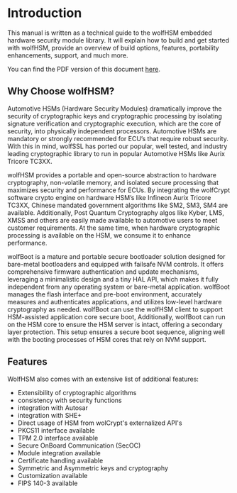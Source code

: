 # Introduction

This manual is written as a technical guide to the wolfHSM embedded hardware security module library. It
will explain how to build and get started with wolfHSM, provide an overview of build
options, features, portability enhancements, support, and much more.

You can find the PDF version of this document [here](https://www.wolfssl.com/documentation/manuals/wolfHSM/wolfHSM-Manual.pdf).

## Why Choose wolfHSM?

Automotive HSMs (Hardware Security Modules) dramatically improve the security of cryptographic keys and cryptographic processing by isolating signature verification and cryptographic execution, which are the core of security, into physically independent processors. Automotive HSMs are mandatory or strongly recommended for ECU’s that require robust security. With this in mind, wolfSSL has ported our popular, well tested, and industry leading cryptographic library to run in popular Automotive HSMs like Aurix Tricore TC3XX.

wolfHSM provides a portable and open-source abstraction to hardware cryptography, non-volatile memory, and isolated secure processing that maximizes security and performance for ECUs. By integrating the wolfCrypt software crypto engine on hardware HSM’s like Infineon Aurix Tricore TC3XX, Chinese mandated government algorithms like SM2, SM3, SM4 are available. Additionally, Post Quantum Cryptography algos like Kyber, LMS, XMSS and others are easily made available to automotive users to meet customer requirements. At the same time, when hardware cryptographic processing is available on the HSM, we consume it to enhance performance.

wolfBoot is a mature and portable secure bootloader solution designed for bare-metal bootloaders and equipped with failsafe NVM controls. It offers comprehensive firmware authentication and update mechanisms, leveraging a minimalistic design and a tiny HAL API, which makes it fully independent from any operating system or bare-metal application. wolfBoot manages the flash interface and pre-boot environment, accurately measures and authenticates applications, and utilizes low-level hardware cryptography as needed. wolfBoot can use the wolfHSM client to support HSM-assisted application core secure boot, Additionally, wolfBoot can run on the HSM core to ensure the HSM server is intact, offering a secondary layer protection. This setup ensures a secure boot sequence, aligning well with the booting processes of HSM cores that rely on NVM support.

## Features

WolfHSM also comes with an extensive list of additional features:
- Extensibility of cryptographic algorithms
- consistency with security functions 
- integration with Autosar
- integration with SHE+
- Direct usage of HSM from wolCrypt's externalized API's
- PKCS11 interface available
- TPM 2.0 interface available
- Secure OnBoard Communication (SecOC)
- Module integration available
- Certificate handling available
- Symmetric and Asymmetric keys and cryptography
- Customization available
- FIPS 140-3 available




